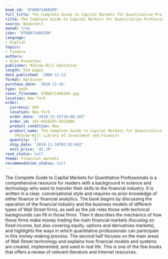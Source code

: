 ```yaml
---
book_id: '9780071468299'
full_title: The Complete Guide to Capital Markets for Quantitative Professionals
title: The Complete Guide to Capital Markets for Quantitative Professionals
source: Bookshelf
owned: true
isbn: '9780071468299'
language:
- English
topics:
- Finance
authors:
- Alex Kuznetsov
publisher: McGraw-Hill Education
length: 554 pages
date_published: '2006-11-22'
format: Hardcover
purchase_date: '2010-11-16'
type: book
cover_filename: 9780071468299.jpg
location: New York
order:
  currency: USD
  location: New York
  order_date: '2010-11-15T18:08:16Z'
  order_id: 103-6628293-5613866
  product_condition: New
  product_name: The Complete Guide to Capital Markets for Quantitative Professionals
    (McGraw-Hill Library of Investment and Finance)
  quantity: '1'
  ship_date: '2010-11-16T02:02:04Z'
  unit_price: '43.19'
read_status: null
theme: financial markets
recommendation_status: null
---
```

The Complete Guide to Capital Markets for Quantitative Professionals is a comprehensive resource for readers with a background in science and technology who want to transfer their skills to the financial industry.
It is written in a clear, conversational style and requires no prior knowledge of either finance or financial analytics. The book begins by discussing the operation of the financial industry and the business models of different types of Wall Street firms, as well as the job roles those with technical backgrounds can fill in those firms. Then it describes the mechanics of how these firms make money trading the main financial markets (focusing on fixed income, but also covering equity, options and derivatives markets), and highlights the ways in which quantitative professionals can participate in this money-making process. The second half focuses on the main areas of Wall Street technology and explains how financial models and systems are created, implemented, and used in real life. This is one of the few books that offers a review of relevant literature and Internet resources.

